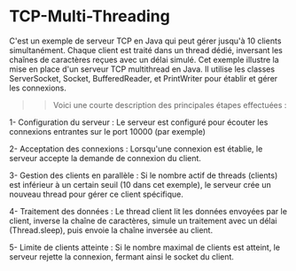 # TCP-Multi-Threading
C'est un exemple de serveur TCP en Java qui peut gérer jusqu'à 10 clients simultanément. Chaque client est traité dans un thread dédié, inversant les chaînes de caractères reçues avec un délai simulé.
Cet exemple illustre la mise en place d'un serveur TCP multithread en Java. Il utilise les classes ServerSocket, Socket, BufferedReader, et PrintWriter pour établir et gérer les connexions.
>> Voici une courte description des principales étapes effectuées :

1- Configuration du serveur :
   Le serveur est configuré pour écouter les connexions entrantes sur le port 10000 (par exemple)

2- Acceptation des connexions : 
   Lorsqu'une connexion est établie, le serveur accepte la demande de connexion du client.

3- Gestion des clients en parallèle : 
   Si le nombre actif de threads (clients) est inférieur à un certain seuil (10 dans cet exemple), le serveur crée un nouveau thread pour gérer ce client spécifique.

4- Traitement des données : 
   Le thread client lit les données envoyées par le client, inverse la chaîne de caractères, simule un traitement avec un délai (Thread.sleep), puis envoie la chaîne inversée au client.

5- Limite de clients atteinte : 
  Si le nombre maximal de clients est atteint, le serveur rejette la connexion, fermant ainsi le socket du client.
